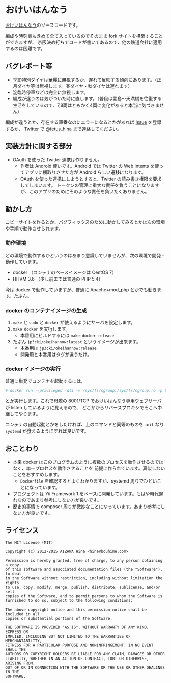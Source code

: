 おけいはんなう
==============

[おけいはんなう](https://kh.fetus.jp/)のソースコードです。

編成や時刻表も含めて全て入っているのでそのまま fork サイトを構築することができますが、
京阪決め打ちでコードが書いてあるので、他の鉄道会社に適用するのは困難です。


バグレポート等
--------------

* 季節特別ダイヤは華麗に無視するか、遅れて反映する傾向にあります。（正月ダイヤ等は無視します。春ダイヤ・秋ダイヤは遅れます）
* 淀臨時停車などは完全に無視します。
* 編成が違うのは気がついた時に直します。（普段は萱島～天満橋を往復する生活をしているので、7,8両はともかく4両に変化があると本当に気づきません）

編成が違うとか、存在する車番なのにエラーになるとかがあれば [Issue](https://github.com/fetus-hina/okeihan-now/issues) を登録するか、
Twitter で [@fetus\_hina](https://twitter.com/fetus_hina) まで連絡してください。


実装方針に関する部分
--------------------

* OAuth を使った Twitter 連携は作りません。
    - 作者は Android 使いです。Android では Twitter の Web Intents を使ってアプリに横取りさせた方が Android らしい遷移になります。
    - OAuth を使った連携にしようとすると、Twitter の読み書き権限を要求してしまいます。
      トークンの管理に重大な責任を負うことになりますが、このアプリのためにそのような責任を負いたくありません。


動かし方
--------

コピーサイトを作るとか、バグフィックスのために動かしてみるとかは次の環境や手順で動作させられます。

### 動作環境 ###

どの環境で動作するかというのはあまり意識していませんが、次の環境で開発・動作しています。

* docker （コンテナのベースイメージは CentOS 7）
* HHVM 3.6 （少し前までは普通の PHP 5.4）

今は docker で動作していますが、普通に Apache+mod\_php とかでも動きます。たぶん。

### docker のコンテナイメージの生成 ####

1. `make` と `sudo` と `docker` が使えるようにサーバを設定します。
2. `make docker` を実行します。
    - 本番用にビルドするには `make docker-release`
3. たぶん `jp3cki/okeihannow:latest` というイメージが出来ます。
    - 本番用は `jp3cki/okeihannow:release`
    - 開発用と本番用はタグが違うだけ。

### docker イメージの実行 ####

普通に単発でコンテナを起動するには、

```bash
# docker run --privileged -dti -v /sys/fs/cgroup:/sys/fs/cgroup:ro -p 8001:80 jp3cki/okeihannow:latest
```

とか実行します。これで母艦の 8001/TCP でおけいはんなう専用ウェブサーバが listen しているように見えるので、
どこかからリバースプロキシでそこへ中継してやります。

コンテナの自動起動とかをしたければ、上のコマンドと同等のものを `init` なり `systemd` が食えるようにすれば良いです。


おことわり
----------

* 本来 docker はこのプログラムのように複数のプロセスを動作させるのではなく、単一プロセスを動作させることを
  前提に作られています。真似しないことをおすすめします。
    - `Dockerfile` を確認するとよくわかりますが、systemd 周りでひどいことになっています。
* プロジェクトは Yii Framework 1 をベースに開発しています。もはや時代遅れなのであまり参考にしない方が良いです。
* 歴史的事情で composer 周りが微妙なことになっています。あまり参考にしない方が良いです。


ライセンス
----------

```
The MIT License (MIT)

Copyright (c) 2012-2015 AIZAWA Hina <hina@bouhime.com>

Permission is hereby granted, free of charge, to any person obtaining a copy
of this software and associated documentation files (the "Software"), to deal
in the Software without restriction, including without limitation the rights
to use, copy, modify, merge, publish, distribute, sublicense, and/or sell
copies of the Software, and to permit persons to whom the Software is
furnished to do so, subject to the following conditions:

The above copyright notice and this permission notice shall be included in all
copies or substantial portions of the Software.

THE SOFTWARE IS PROVIDED "AS IS", WITHOUT WARRANTY OF ANY KIND, EXPRESS OR
IMPLIED, INCLUDING BUT NOT LIMITED TO THE WARRANTIES OF MERCHANTABILITY,
FITNESS FOR A PARTICULAR PURPOSE AND NONINFRINGEMENT. IN NO EVENT SHALL THE
AUTHORS OR COPYRIGHT HOLDERS BE LIABLE FOR ANY CLAIM, DAMAGES OR OTHER
LIABILITY, WHETHER IN AN ACTION OF CONTRACT, TORT OR OTHERWISE, ARISING FROM,
OUT OF OR IN CONNECTION WITH THE SOFTWARE OR THE USE OR OTHER DEALINGS IN THE
SOFTWARE.
```
